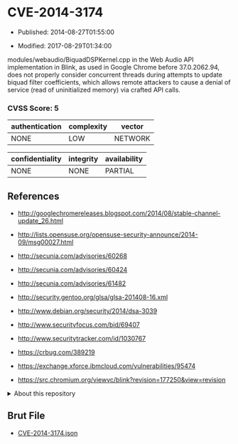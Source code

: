 # CVE-2014-3174

- Published: 2014-08-27T01:55:00

- Modified: 2017-08-29T01:34:00

modules/webaudio/BiquadDSPKernel.cpp in the Web Audio API implementation in Blink, as used in Google Chrome before 37.0.2062.94, does not properly consider concurrent threads during attempts to update biquad filter coefficients, which allows remote attackers to cause a denial of service (read of uninitialized memory) via crafted API calls.

### CVSS Score: **5**

| authentication | complexity | vector |
| --- | --- | --- |
| NONE | LOW | NETWORK |

| confidentiality | integrity | availability |
| --- | --- | --- |
| NONE | NONE | PARTIAL |

## References

* http://googlechromereleases.blogspot.com/2014/08/stable-channel-update_26.html

* http://lists.opensuse.org/opensuse-security-announce/2014-09/msg00027.html

* http://secunia.com/advisories/60268

* http://secunia.com/advisories/60424

* http://secunia.com/advisories/61482

* http://security.gentoo.org/glsa/glsa-201408-16.xml

* http://www.debian.org/security/2014/dsa-3039

* http://www.securityfocus.com/bid/69407

* http://www.securitytracker.com/id/1030767

* https://crbug.com/389219

* https://exchange.xforce.ibmcloud.com/vulnerabilities/95474

* https://src.chromium.org/viewvc/blink?revision=177250&view=revision

<details>
<summary>About this repository</summary> 

  This repository is part of the project [Live Hack CVE](https://github.com/Live-Hack-CVE). Main website can be found [www.live-hack.org](https://www.live-hack.org) 
  
  Made by [Sn0wAlice](https://github.com/Sn0wAlice) for the people that care about security and need to have a feed of the latest CVEs. Hope you enjoy it, don't forget to star the repo and follow me on [Twitter](https://twitter.com/Sn0wAlice) and [Github](https://github.com/Sn0wAlice). And that is my [personnal website](https://www.alice-snow.me/)

  - [Home Page](https://github.com/Live-Hack-CVE)
  - [Framework](https://github.com/Live-Hack-CVE/cve-framework)
  - [CVE database](https://github.com/Live-Hack-CVE/full_database)
  - [Changelog](https://github.com/Live-Hack-CVE/Changelog)
</details>

## Brut File

* [CVE-2014-3174.json](https://raw.githubusercontent.com/Live-Hack-CVE/full_database/main/cves/2014/CVE-2014-3174.json)

